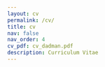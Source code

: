 ```yaml
---
layout: cv
permalink: /cv/
title: cv
nav: false
nav_order: 4
cv_pdf: cv_dadman.pdf
description: Curriculum Vitae
---
```


